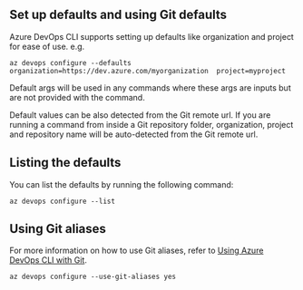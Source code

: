 ## Set up defaults and using Git defaults

Azure DevOps CLI supports setting up defaults like organization and project for ease of use. e.g.

```
az devops configure --defaults organization=https://dev.azure.com/myorganization  project=myproject
```

Default args will be used in any commands where these args are inputs but are not provided with the command.

Default values can be also detected from the Git remote url. If you are running a command from inside a Git repository folder, organization, project and repository name will be auto-detected from the Git remote url.

## Listing the defaults

You can list the defaults by running the following command:
```
az devops configure --list
```

## Using Git aliases

For more information on how to use Git aliases, refer to [Using Azure DevOps CLI with Git](git-aliases.md).

```
az devops configure --use-git-aliases yes
```
